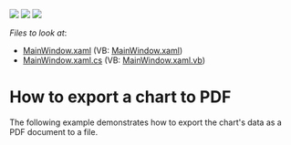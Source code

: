 <!-- default badges list -->
![](https://img.shields.io/endpoint?url=https://codecentral.devexpress.com/api/v1/VersionRange/128569899/21.1.5%2B)
[![](https://img.shields.io/badge/Open_in_DevExpress_Support_Center-FF7200?style=flat-square&logo=DevExpress&logoColor=white)](https://supportcenter.devexpress.com/ticket/details/T111337)
[![](https://img.shields.io/badge/📖_How_to_use_DevExpress_Examples-e9f6fc?style=flat-square)](https://docs.devexpress.com/GeneralInformation/403183)
<!-- default badges end -->
<!-- default file list -->
*Files to look at*:

* [MainWindow.xaml](./CS/ExportToPdf/MainWindow.xaml) (VB: [MainWindow.xaml](./VB/ExportToPdf/MainWindow.xaml))
* [MainWindow.xaml.cs](./CS/ExportToPdf/MainWindow.xaml.cs) (VB: [MainWindow.xaml.vb](./VB/ExportToPdf/MainWindow.xaml.vb))
<!-- default file list end -->
# How to export a chart to PDF


The following example demonstrates how to export the chart's data as a PDF document to a file.

<br/>


